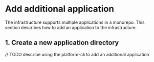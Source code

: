 # Add additional application

The infrastructure supports multiple applications in a monorepo. This section describes how to add an application to the infrastructure.

## 1. Create a new application directory

// TODO describe using the platform-cli to add an additional application
